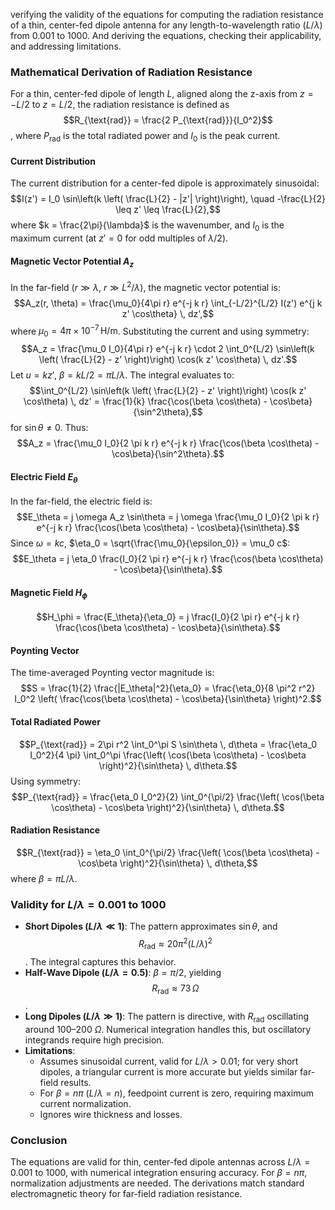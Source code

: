 verifying the validity of the equations for computing the radiation resistance of a thin, center-fed dipole antenna for any length-to-wavelength ratio ($L/\lambda$) from 0.001 to 1000. And deriving the equations, checking their applicability, and addressing limitations.

### Mathematical Derivation of Radiation Resistance
For a thin, center-fed dipole of length $L$, aligned along the z-axis from $z = -L/2$ to $z = L/2$, the radiation resistance is defined as $$R_{\text{rad}} = \frac{2 P_{\text{rad}}}{I_0^2}$$, where $P_{\text{rad}}$ is the total radiated power and $I_0$ is the peak current.

#### Current Distribution
The current distribution for a center-fed dipole is approximately sinusoidal:
$$I(z') = I_0 \sin\left(k \left( \frac{L}{2} - |z'| \right)\right), \quad -\frac{L}{2} \leq z' \leq \frac{L}{2},$$
where $k = \frac{2\pi}{\lambda}$ is the wavenumber, and $I_0$ is the maximum current (at $z' = 0$ for odd multiples of $\lambda/2$).

#### Magnetic Vector Potential $A_z$
In the far-field ($r \gg \lambda$, $r \gg L^2/\lambda$), the magnetic vector potential is:
$$A_z(r, \theta) = \frac{\mu_0}{4\pi r} e^{-j k r} \int_{-L/2}^{L/2} I(z') e^{j k z' \cos\theta} \, dz',$$
where $\mu_0 = 4\pi \times 10^{-7} \, \text{H/m}$. Substituting the current and using symmetry:
$$A_z = \frac{\mu_0 I_0}{4\pi r} e^{-j k r} \cdot 2 \int_0^{L/2} \sin\left(k \left( \frac{L}{2} - z' \right)\right) \cos(k z' \cos\theta) \, dz'.$$
Let $u = k z'$, $\beta = k L/2 = \pi L/\lambda$. The integral evaluates to:
$$\int_0^{L/2} \sin\left(k \left( \frac{L}{2} - z' \right)\right) \cos(k z' \cos\theta) \, dz' = \frac{1}{k} \frac{\cos(\beta \cos\theta) - \cos\beta}{\sin^2\theta},$$
for $\sin\theta \neq 0$. Thus:
$$A_z = \frac{\mu_0 I_0}{2 \pi k r} e^{-j k r} \frac{\cos(\beta \cos\theta) - \cos\beta}{\sin^2\theta}.$$

#### Electric Field $E_\theta$
In the far-field, the electric field is:
$$E_\theta = j \omega A_z \sin\theta = j \omega \frac{\mu_0 I_0}{2 \pi k r} e^{-j k r} \frac{\cos(\beta \cos\theta) - \cos\beta}{\sin\theta}.$$
Since $\omega = k c$, $\eta_0 = \sqrt{\frac{\mu_0}{\epsilon_0}} = \mu_0 c$:
$$E_\theta = j \eta_0 \frac{I_0}{2 \pi r} e^{-j k r} \frac{\cos(\beta \cos\theta) - \cos\beta}{\sin\theta}.$$

#### Magnetic Field $H_\phi$
$$H_\phi = \frac{E_\theta}{\eta_0} = j \frac{I_0}{2 \pi r} e^{-j k r} \frac{\cos(\beta \cos\theta) - \cos\beta}{\sin\theta}.$$

#### Poynting Vector
The time-averaged Poynting vector magnitude is:
$$S = \frac{1}{2} \frac{|E_\theta|^2}{\eta_0} = \frac{\eta_0}{8 \pi^2 r^2} I_0^2 \left( \frac{\cos(\beta \cos\theta) - \cos\beta}{\sin\theta} \right)^2.$$

#### Total Radiated Power
$$P_{\text{rad}} = 2\pi r^2 \int_0^\pi S \sin\theta \, d\theta = \frac{\eta_0 I_0^2}{4 \pi} \int_0^\pi \frac{\left( \cos(\beta \cos\theta) - \cos\beta \right)^2}{\sin\theta} \, d\theta.$$
Using symmetry:
$$P_{\text{rad}} = \frac{\eta_0 I_0^2}{2} \int_0^{\pi/2} \frac{\left( \cos(\beta \cos\theta) - \cos\beta \right)^2}{\sin\theta} \, d\theta.$$

#### Radiation Resistance
$$R_{\text{rad}} = \eta_0 \int_0^{\pi/2} \frac{\left( \cos(\beta \cos\theta) - \cos\beta \right)^2}{\sin\theta} \, d\theta,$$
where $\beta = \pi L / \lambda$.

### Validity for $L/\lambda = 0.001$ to 1000
- **Short Dipoles ($L/\lambda \ll 1$)**: The pattern approximates $\sin\theta$, and $$R_{\text{rad}} \approx 20 \pi^2 (L/\lambda)^2$$. The integral captures this behavior.
- **Half-Wave Dipole ($L/\lambda = 0.5$)**: $\beta = \pi/2$, yielding $$R_{\text{rad}} \approx 73 \, \Omega$$.
- **Long Dipoles ($L/\lambda \gg 1$)**: The pattern is directive, with $R_{\text{rad}}$ oscillating around 100–200 $\Omega$. Numerical integration handles this, but oscillatory integrands require high precision.
- **Limitations**:
  - Assumes sinusoidal current, valid for $L/\lambda > 0.01$; for very short dipoles, a triangular current is more accurate but yields similar far-field results.
  - For $\beta = n\pi$ ($L/\lambda = n$), feedpoint current is zero, requiring maximum current normalization.
  - Ignores wire thickness and losses.

### Conclusion
The equations are valid for thin, center-fed dipole antennas across $L/\lambda = 0.001$ to 1000, with numerical integration ensuring accuracy. For $\beta = n\pi$, normalization adjustments are needed. The derivations match standard electromagnetic theory for far-field radiation resistance.
